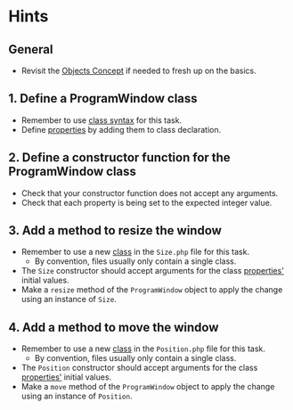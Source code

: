 # Hints

## General

- Revisit the [Objects Concept][concept-class-basics] if needed to fresh up on the basics.

## 1. Define a ProgramWindow class

- Remember to use [class syntax][php-class] for this task.
- Define [properties][php-properties] by adding them to class declaration.

## 2. Define a constructor function for the ProgramWindow class

- Check that your constructor function does not accept any arguments.
- Check that each property is being set to the expected integer value.

## 3. Add a method to resize the window

- Remember to use a new [class][php-class] in the `Size.php` file for this task.
  - By convention, files usually only contain a single class.
- The `Size` constructor should accept arguments for the class [properties'][php-properties] initial values.
- Make a `resize` method of the `ProgramWindow` object to apply the change using an instance of `Size`.

## 4. Add a method to move the window

- Remember to use a new [class][php-class] in the `Position.php` file for this task.
  - By convention, files usually only contain a single class.
- The `Position` constructor should accept arguments for the class [properties'][php-properties] initial values.
- Make a `move` method of the `ProgramWindow` object to apply the change using an instance of `Position`.

[concept-class-basics]: /tracks/php/concepts/class-basics
[php-class]: https://www.php.net/manual/en/language.oop5.basic.php
[php-properties]: https://www.php.net/manual/en/language.oop5.properties.php
